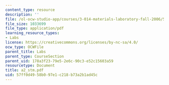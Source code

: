 ```yaml
---
content_type: resource
description: ''
file: /ol-ocw-studio-app/courses/3-014-materials-laboratory-fall-2006/57ff0d4958b097e1c218b73a2b1ad45c_a2_stm.pdf
file_size: 1033699
file_type: application/pdf
learning_resource_types:
- Labs
license: https://creativecommons.org/licenses/by-nc-sa/4.0/
ocw_type: OCWFile
parent_title: Labs
parent_type: CourseSection
parent_uid: 178a3f23-79e5-2e6c-90c3-e52c15603a59
resourcetype: Document
title: a2_stm.pdf
uid: 57ff0d49-58b0-97e1-c218-b73a2b1ad45c
---
```

